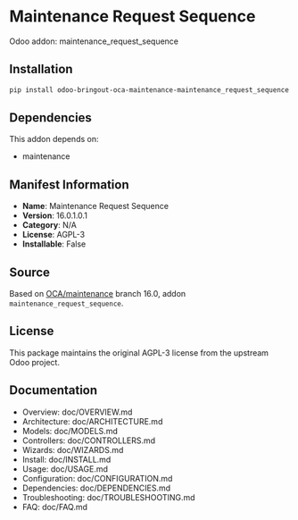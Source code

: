 # Maintenance Request Sequence

Odoo addon: maintenance_request_sequence

## Installation

```bash
pip install odoo-bringout-oca-maintenance-maintenance_request_sequence
```

## Dependencies

This addon depends on:
- maintenance

## Manifest Information

- **Name**: Maintenance Request Sequence
- **Version**: 16.0.1.0.1
- **Category**: N/A
- **License**: AGPL-3
- **Installable**: False

## Source

Based on [OCA/maintenance](https://github.com/OCA/maintenance) branch 16.0, addon `maintenance_request_sequence`.

## License

This package maintains the original AGPL-3 license from the upstream Odoo project.

## Documentation

- Overview: doc/OVERVIEW.md
- Architecture: doc/ARCHITECTURE.md
- Models: doc/MODELS.md
- Controllers: doc/CONTROLLERS.md
- Wizards: doc/WIZARDS.md
- Install: doc/INSTALL.md
- Usage: doc/USAGE.md
- Configuration: doc/CONFIGURATION.md
- Dependencies: doc/DEPENDENCIES.md
- Troubleshooting: doc/TROUBLESHOOTING.md
- FAQ: doc/FAQ.md
